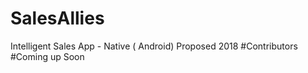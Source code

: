 # SalesAllies
Intelligent Sales App - Native ( Android)
Proposed 2018 
#Contributors 
#Coming up Soon
